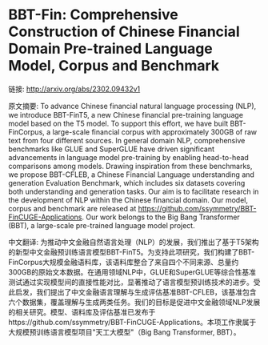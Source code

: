# BBT-Fin: Comprehensive Construction of Chinese Financial Domain Pre-trained Language Model, Corpus and Benchmark

链接: http://arxiv.org/abs/2302.09432v1

原文摘要:
To advance Chinese financial natural language processing (NLP), we introduce
BBT-FinT5, a new Chinese financial pre-training language model based on the T5
model. To support this effort, we have built BBT-FinCorpus, a large-scale
financial corpus with approximately 300GB of raw text from four different
sources. In general domain NLP, comprehensive benchmarks like GLUE and
SuperGLUE have driven significant advancements in language model pre-training
by enabling head-to-head comparisons among models. Drawing inspiration from
these benchmarks, we propose BBT-CFLEB, a Chinese Financial Language
understanding and generation Evaluation Benchmark, which includes six datasets
covering both understanding and generation tasks. Our aim is to facilitate
research in the development of NLP within the Chinese financial domain. Our
model, corpus and benchmark are released at
https://github.com/ssymmetry/BBT-FinCUGE-Applications. Our work belongs to the
Big Bang Transformer (BBT), a large-scale pre-trained language model project.

中文翻译:
为推动中文金融自然语言处理（NLP）的发展，我们推出了基于T5架构的新型中文金融预训练语言模型BBT-FinT5。为支持此项研究，我们构建了BBT-FinCorpus大规模金融语料库，该语料库整合了来自四个不同来源、总量约300GB的原始文本数据。在通用领域NLP中，GLUE和SuperGLUE等综合性基准测试通过实现模型间的直接性能对比，显著推动了语言模型预训练技术的进步。受此启发，我们提出了中文金融语言理解与生成评估基准BBT-CFLEB，该基准包含六个数据集，覆盖理解与生成两类任务。我们的目标是促进中文金融领域NLP发展的相关研究。模型、语料库及评估基准已发布于https://github.com/ssymmetry/BBT-FinCUGE-Applications。本项工作隶属于大规模预训练语言模型项目"天工大模型"（Big Bang Transformer, BBT）。
